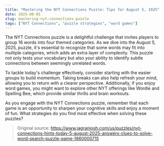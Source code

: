 ```yaml
---
title: "Mastering the NYT Connections Puzzle: Tips for August 5, 2025"
date: 2025-08-05
slug: mastering-nyt-connections-puzzle
tags: ["NYT Connections", "puzzle strategies", "word games"]
---
```


The NYT Connections puzzle is a delightful challenge that invites players to group 16 words into four themed categories. As we dive into the August 5, 2025, puzzle, it's essential to recognize that some words may fit into multiple categories, which adds an extra layer of complexity. This puzzle not only tests your vocabulary but also your ability to identify subtle connections between seemingly unrelated words.

To tackle today's challenge effectively, consider starting with the easier groups to build momentum. Taking breaks can also help refresh your mind, allowing you to return with a clearer perspective. Additionally, if you enjoy word games, you might want to explore other NYT offerings like Wordle and Spelling Bee, which provide similar thrills and brain workouts.

As you engage with the NYT Connections puzzle, remember that each game is an opportunity to sharpen your cognitive skills and enjoy a moment of fun. What strategies do you find most effective when solving these puzzles?
> Original source: https://www.jagranjosh.com/us/puzzles/nyt-connections-hints-today-5-august-2025-answers-clues-to-solve-word-search-puzzle-game-1860000715